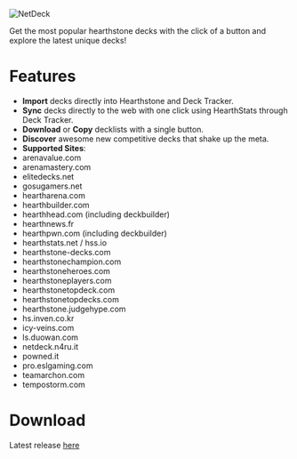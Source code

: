 ![NetDeck](https://lh3.googleusercontent.com/fT9j6h8CWPPSVHBKobKHOq-n6oWvQQNABkxlvoCw2XUpBehSJQELKRd6T3e7RuKf3x0c6vfH=s640-h400-e365-rw)


Get the most popular hearthstone decks with the click of a button and explore the latest unique decks!

Features
=========
- **Import** decks directly into Hearthstone and Deck Tracker.
- **Sync** decks directly to the web with one click using HearthStats through Deck Tracker.
- **Download** or **Copy** decklists with a single button.
- **Discover** awesome new competitive decks that shake up the meta.
- **Supported Sites**: 
 - arenavalue.com
 - arenamastery.com
 - elitedecks.net
 - gosugamers.net
 - heartharena.com
 - hearthbuilder.com
 - hearthhead.com (including deckbuilder)
 - hearthnews.fr
 - hearthpwn.com (including deckbuilder)
 - hearthstats.net / hss.io
 - hearthstone-decks.com
 - hearthstonechampion.com
 - hearthstoneheroes.com
 - hearthstoneplayers.com
 - hearthstonetopdeck.com
 - hearthstonetopdecks.com
 - hearthstone.judgehype.com
 - hs.inven.co.kr
 - icy-veins.com
 - ls.duowan.com
 - netdeck.n4ru.it
 - powned.it
 - pro.eslgaming.com
 - teamarchon.com
 - tempostorm.com


Download 
=========
Latest release [here](https://chrome.google.com/webstore/detail/netdeck/lpdbiakcpmcppnpchohihcbdnojlgeel)